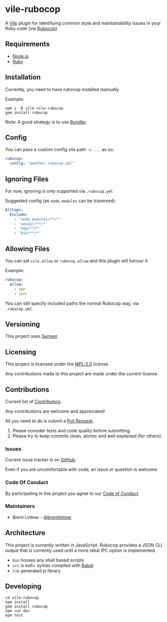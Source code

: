 # vile-rubocop

A [Vile](http://vile.io) plugin for identifying common style and
maintainability issues in your Ruby code (via [Rubocop](https://github.com/bbatsov/rubocop)).

## Requirements

- [Node.js](http://nodejs.org)
- [Ruby](https://www.ruby-lang.org)

## Installation

Currently, you need to have rubocop installed manually.

Example:

    npm i -D vile vile-rubocop
    gem install rubocop

Note: A good strategy is to use [Bundler](http://bundler.io).

## Config

You can pass a custom config vile path `-c ...` as so:

```yaml
rubocop:
  config: "another.rubocop.yml"
```

## Ignoring Files

For now, ignoring is only supported via `.rubocop.yml`

Suggested config (as `node_modules` can be traversed):

```yaml
AllCops:
  Exclude:
    - 'node_modules/**/*'
    - 'vendor/**/*'
    - 'tmp/**/*'
    - 'bin/**/*'
```

## Allowing Files

You can set `vile.allow` or `rubocop.allow` and this plugin will honour it.

Example:

```yaml
rubocop:
  allow:
    - app
    - spec
```

You can still specify included paths the normal Rubocop way, via `.rubocop.yml`.

## Versioning

This project uses [Semver](http://semver.org).

## Licensing

This project is licensed under the [MPL-2.0](LICENSE) license.

Any contributions made to this project are made under the current license.

## Contributions

Current list of [Contributors](https://github.com/forthright/vile-rubocop/graphs/contributors).

Any contributions are welcome and appreciated!

All you need to do is submit a [Pull Request](https://github.com/forthright/vile-rubocop/pulls).

1. Please consider tests and code quality before submitting.
2. Please try to keep commits clean, atomic and well explained (for others).

### Issues

Current issue tracker is on [GitHub](https://github.com/forthright/vile-rubocop/issues).

Even if you are uncomfortable with code, an issue or question is welcome.

### Code Of Conduct

By participating in this project you agree to our [Code of Conduct](CODE_OF_CONDUCT.md).

### Maintainers

- Brent Lintner - [@brentlintner](http://github.com/brentlintner)

## Architecture

This project is currently written in JavaScript. Rubocop provides
a JSON CLI output that is currently used until a more ideal
IPC option is implemented.

- `bin` houses any shell based scripts
- `src` is es6+ syntax compiled with [Babel](https://babeljs.io)
- `lib` generated js library

## Developing

    cd vile-rubocop
    npm install
    gem install rubocop
    npm run dev
    npm test
